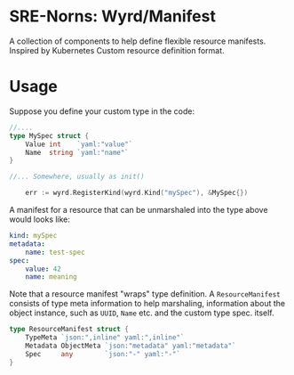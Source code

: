 # SRE-Norns: Wyrd/Manifest
A collection of components to help define flexible resource manifests. Inspired by Kubernetes Custom resource definition format.

# Usage

Suppose you define your custom type in the code:
```go
//....
type MySpec struct {
    Value int    `yaml:"value"`
    Name  string `yaml:"name"`
}

//... Somewhere, usually as init()

	err := wyrd.RegisterKind(wyrd.Kind("mySpec"), &MySpec{})
```

A manifest for a resource that can be unmarshaled into the type above would looks like:
```yaml
kind: mySpec
metadata:
    name: test-spec
spec:
    value: 42
    name: meaning
```

Note that a resource manifest "wraps" type definition. A `ResourceManifest` consists of type meta information to help marshaling,
information about the object instance, such as `UUID`, `Name` etc. and the custom type spec. itself.

```go
type ResourceManifest struct {
	TypeMeta `json:",inline" yaml:",inline"`
	Metadata ObjectMeta `json:"metadata" yaml:"metadata"`
	Spec     any        `json:"-" yaml:"-"`
}
```
